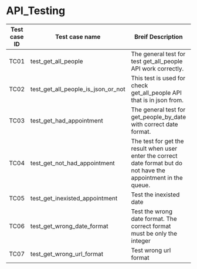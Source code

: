 # API_Testing

| Test case ID | Test case name | Breif Description | Status |
| :---: | --- | --- | --- |
| TC01 | test_get_all_people | The general test for test get_all_people API work correctly. | passed |
| TC02 | test_get_all_people_is_json_or_not | This test is used for check get_all_people API that is in json from. | passed |
| TC03 | test_get_had_appointment | The general test for get_people_by_date with correct date format. | TC07-failed <br> TC08-passed |
| TC04 | test_get_not_had_appointment | The test for get the result when user enter the correct date format but do not have the appointment in the queue. | failed |
| TC05 | test_get_inexisted_appointment | Test the inexisted date | failed |
| TC06 | test_get_wrong_date_format | Test the wrong date format. The correct format must be only the integer | failed |
| TC07 | test_get_wrong_url_format | Test wrong url format | passed |
